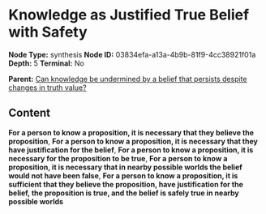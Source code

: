 # Knowledge as Justified True Belief with Safety

**Node Type:** synthesis
**Node ID:** 03834efa-a13a-4b9b-81f9-4cc38921f01a
**Depth:** 5
**Terminal:** No

**Parent:** [Can knowledge be undermined by a belief that persists despite changes in truth value?](can-knowledge-be-undermined-by-a-belief-that-persists-despite-changes-in-truth-value-antithesis-712c1f01-3c5e-4c88-b3da-eb1951d2f5c6.md)

## Content

**For a person to know a proposition, it is necessary that they believe the proposition**, **For a person to know a proposition, it is necessary that they have justification for the belief**, **For a person to know a proposition, it is necessary for the proposition to be true**, **For a person to know a proposition, it is necessary that in nearby possible worlds the belief would not have been false**, **For a person to know a proposition, it is sufficient that they believe the proposition, have justification for the belief, the proposition is true, and the belief is safely true in nearby possible worlds**
